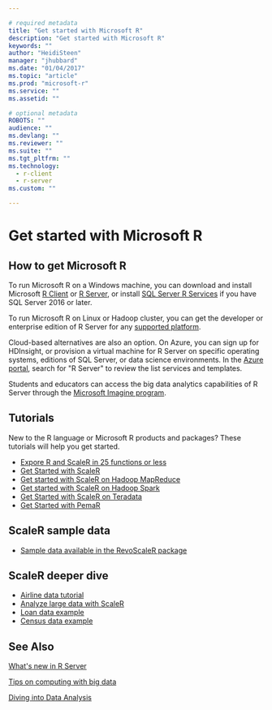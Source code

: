 ```yaml
---

# required metadata
title: "Get started with Microsoft R"
description: "Get started with Microsoft R"
keywords: ""
author: "HeidiSteen"
manager: "jhubbard"
ms.date: "01/04/2017"
ms.topic: "article"
ms.prod: "microsoft-r"
ms.service: ""
ms.assetid: ""

# optional metadata
ROBOTS: ""
audience: ""
ms.devlang: ""
ms.reviewer: ""
ms.suite: ""
ms.tgt_pltfrm: ""
ms.technology:
  - r-client
  - r-server
ms.custom: ""

---
```


# Get started with Microsoft R

## How to get Microsoft R

To run Microsoft R on a Windows machine, you can download and install Microsoft [R Client](r-client.md) or [R Server](rserver.md), or install [SQL Server R Services](https://msdn.microsoft.com/library/mt674876.aspx) if you have SQL Server 2016 or later.

To run Microsoft R on Linux or Hadoop cluster, you can get the developer or enterprise edition of R Server for any [supported platform](rserver-install-supported-platforms.md).

Cloud-based alternatives are also an option. On Azure, you can sign up for HDInsight, or provision a virtual machine for R Server on specific operating systems, editions of SQL Server, or data science environments. In the [Azure portal](https://ms.portal.azure.com), search for "R Server" to review the list services and templates.

Students and educators can access the big data analytics capabilities of R Server through the [Microsoft Imagine program](https://imagine.microsoft.com).

## Tutorials

New to the R language or Microsoft R products and packages? These tutorials will help you get started.

+ [Expore R and ScaleR in 25 functions or less](microsoft-r-getting-started-tutorial.md)
+ [Get Started with ScaleR](scaler-getting-started.md)
+ [Get started with ScaleR on Hadoop MapReduce](scaler-hadoop-getting-started.md)
+ [Get started with ScaleR on Hadoop Spark](scaler-spark-getting-started.md)
+ [Get Started with ScaleR on Teradata](scaler-teradata-getting-started.md)
+ [Get Started with PemaR](pemar-getting-started.md)

## ScaleR sample data

+ [Sample data available in the RevoScaleR package](scaler-user-guide-sample-data.md)

## ScaleR deeper dive

+ [Airline data tutorial](scaler-getting-started-0-example-airline-data.md)
+ [Analyze large data with ScaleR](scaler-getting-started-3-analyze-large-data.md)
+ [Loan data example](scaler-getting-started-1-example-loan-data.md)
+ [Census data example](scaler-getting-started-2-example-census-data.md)


## See Also

[What's new in R Server](rserver-whats-new.md)

[Tips on computing with big data](microsoft-r-getting-started-tips.md)

[Diving into Data Analysis](data-analysis-in-microsoft-r.md)